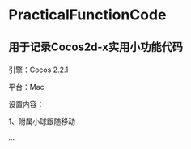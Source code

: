 # PracticalFunctionCode
## 用于记录Cocos2d-x实用小功能代码<p>
引擎：Cocos 2.2.1<p><p>
平台：Mac<p>

设置内容：<p>
1、附属小球跟随移动<p>
...
